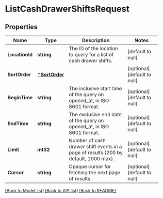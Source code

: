 # ListCashDrawerShiftsRequest

## Properties
Name | Type | Description | Notes
------------ | ------------- | ------------- | -------------
**LocationId** | **string** | The ID of the location to query for a list of cash drawer shifts. | [default to null]
**SortOrder** | [***SortOrder**](SortOrder.md) |  | [optional] [default to null]
**BeginTime** | **string** | The inclusive start time of the query on opened_at, in ISO 8601 format. | [optional] [default to null]
**EndTime** | **string** | The exclusive end date of the query on opened_at, in ISO 8601 format. | [optional] [default to null]
**Limit** | **int32** | Number of cash drawer shift events in a page of results (200 by default, 1000 max). | [optional] [default to null]
**Cursor** | **string** | Opaque cursor for fetching the next page of results. | [optional] [default to null]

[[Back to Model list]](../README.md#documentation-for-models) [[Back to API list]](../README.md#documentation-for-api-endpoints) [[Back to README]](../README.md)

